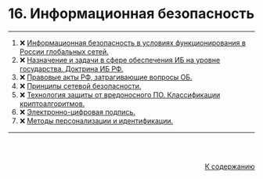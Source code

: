 #

<div id="md-top">
  <h1> 16. Информационная безопасность </h1>
</div>

<hr/>
<ol>
  <li>❌ <a href="#_1"> Информационная безопасность в условиях функционирования в России глобальных сетей. </a></li>
  <li>❌ <a href="#_2"> Назначение и задачи в сфере обеспечения ИБ на уровне государства. Доктрина ИБ РФ. </a></li>
  <li>❌ <a href="#_3"> Правовые акты РФ, затрагивающие вопросы ОБ. </a></li>
  <li>❌ <a href="#_4"> Принципы сетевой безопасности. </a></li>
  <li>❌ <a href="#_5"> Технология защиты от вредоносного ПО. Классификации криптоалгоритмов. </a></li>
  <li>❌ <a href="#_6"> Электронно-цифровая подпись. </a></li>
  <li>❌ <a href="#_7"> Методы персонализации и идентификации. </a></li>
</ol>
<hr/>
<br />

##

<p align="right"><a href="#md-top">К содержанию</a></p>
